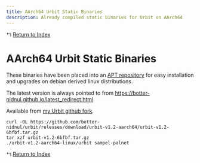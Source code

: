 ```yaml
---
title: AArch64 Urbit Static Binaries
description: Already compiled static binaries for Urbit on AArch64
---
```


↰ [Return to Index](index.md)

# AArch64 Urbit Static Binaries

These binaries have been placed into an [APT repository](Urbit_AArch64_APT_Repository.md) for easy installation and upgrades on debian derived linux distributions.

The latest version is always pointed to from https://botter-nidnul.github.io/latest_redirect.html

Available from [my Urbit github fork](https://github.com/botter-nidnul/urbit/releases/tag/urbit-v1.2-aarch64).

```
curl -OL https://github.com/botter-nidnul/urbit/releases/download/urbit-v1.2-aarch64/urbit-v1.2-6bfbf.tar.gz
tar xzf urbit-v1.2-6bfbf.tar.gz
./urbit-v1.2-aarch64-linux/urbit sampel-palnet
```

↰ [Return to Index](index.md)

